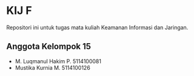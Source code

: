 # KIJ F
Repositori ini untuk tugas mata kuliah Keamanan Informasi dan Jaringan.
## Anggota Kelompok 15
- M. Luqmanul Hakim P.     5114100081
- Mustika Kurnia M.        5114100126
